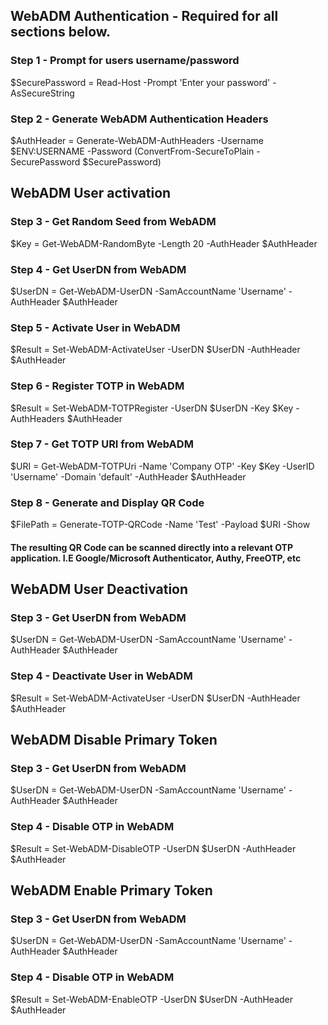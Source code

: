 ## WebADM Authentication - Required for all sections below.
### Step 1 - Prompt for users username/password
$SecurePassword = Read-Host -Prompt 'Enter your password' -AsSecureString

### Step 2 - Generate WebADM Authentication Headers
$AuthHeader = Generate-WebADM-AuthHeaders -Username $ENV:USERNAME -Password (ConvertFrom-SecureToPlain -SecurePassword $SecurePassword)


## WebADM User activation
### Step 3 - Get Random Seed from WebADM
$Key = Get-WebADM-RandomByte -Length 20 -AuthHeader $AuthHeader

### Step 4 - Get UserDN from WebADM
$UserDN = Get-WebADM-UserDN -SamAccountName 'Username' -AuthHeader $AuthHeader

### Step 5 - Activate User in WebADM
$Result = Set-WebADM-ActivateUser -UserDN $UserDN -AuthHeader $AuthHeader

### Step 6 - Register TOTP in WebADM
$Result = Set-WebADM-TOTPRegister -UserDN $UserDN -Key $Key -AuthHeaders $AuthHeader

### Step 7 - Get TOTP URI from WebADM
$URI = Get-WebADM-TOTPUri -Name 'Company OTP' -Key $Key -UserID 'Username' -Domain 'default' -AuthHeader $AuthHeader

### Step 8 - Generate and Display QR Code
$FilePath = Generate-TOTP-QRCode -Name 'Test' -Payload $URI -Show

#### The resulting QR Code can be scanned directly into a relevant OTP application. I.E Google/Microsoft Authenticator, Authy, FreeOTP, etc

## WebADM User Deactivation
### Step 3 - Get UserDN from WebADM
$UserDN = Get-WebADM-UserDN -SamAccountName 'Username' -AuthHeader $AuthHeader

### Step 4 - Deactivate User in WebADM
$Result = Set-WebADM-ActivateUser -UserDN $UserDN -AuthHeader $AuthHeader

## WebADM Disable Primary Token
### Step 3 - Get UserDN from WebADM
$UserDN = Get-WebADM-UserDN -SamAccountName 'Username' -AuthHeader $AuthHeader

### Step 4 - Disable OTP in WebADM
$Result = Set-WebADM-DisableOTP -UserDN $UserDN -AuthHeader $AuthHeader

## WebADM Enable Primary Token
### Step 3 - Get UserDN from WebADM
$UserDN = Get-WebADM-UserDN -SamAccountName 'Username' -AuthHeader $AuthHeader

### Step 4 - Disable OTP in WebADM
$Result = Set-WebADM-EnableOTP -UserDN $UserDN -AuthHeader $AuthHeader
